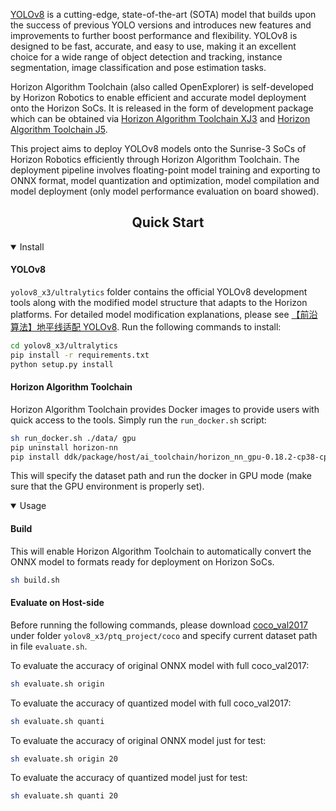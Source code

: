 [YOLOv8](https://github.com/ultralytics/ultralytics) is a cutting-edge, state-of-the-art (SOTA) model that builds upon the success of previous YOLO versions and introduces new features and improvements to further boost performance and flexibility. YOLOv8 is designed to be fast, accurate, and easy to use, making it an excellent choice for a wide range of object detection and tracking, instance segmentation, image classification and pose estimation tasks.<br>

Horizon Algorithm Toolchain (also called OpenExplorer) is self-developed by Horizon Robotics to enable efficient and accurate model deployment onto the Horizon SoCs. It is released in the form of development package which can be obtained via [Horizon Algorithm Toolchain XJ3](https://developer.horizon.cc/forumDetail/136488103547258769) and [Horizon Algorithm Toolchain J5](https://developer.horizon.cc/forumDetail/118363912788935318).<br>

This project aims to deploy YOLOv8 models onto the Sunrise-3 SoCs of Horizon Robotics efficiently through Horizon Algorithm Toolchain. The deployment pipeline involves floating-point model training and exporting to ONNX format, model quantization and optimization, model compilation and model deployment (only model performance evaluation on board showed).<br>

## <div align="center">Quick Start</div>

<details open>
<summary>Install</summary>

#### YOLOv8
`yolov8_x3/ultralytics` folder contains the official YOLOv8 development tools along with the modified model structure that adapts to the Horizon platforms. For detailed model modification explanations, please see [【前沿算法】地平线适配 YOLOv8](https://developer.horizon.cc/forumDetail/189779523032809473). Run the following commands to install:
```bash
cd yolov8_x3/ultralytics
pip install -r requirements.txt
python setup.py install
```

#### Horizon Algorithm Toolchain
Horizon Algorithm Toolchain provides Docker images to provide users with quick access to the tools. Simply run the `run_docker.sh` script:
```bash
sh run_docker.sh ./data/ gpu
pip uninstall horizon-nn
pip install ddk/package/host/ai_toolchain/horizon_nn_gpu-0.18.2-cp38-cp38-linux_x86_64.whl
```
This will specify the dataset path and run the docker in GPU mode (make sure that the GPU environment is properly set).

</details>

<details open>
<summary>Usage</summary>

#### Build
This will enable Horizon Algorithm Toolchain to automatically convert the ONNX model to formats ready for deployment on Horizon SoCs.
```bash
sh build.sh
```

#### Evaluate on Host-side
Before running the following commands, please download [coco_val2017](https://cocodataset.org/) under folder `yolov8_x3/ptq_project/coco` and specify current dataset path in file `evaluate.sh`.

To evaluate the accuracy of original ONNX model with full coco_val2017:
```bash
sh evaluate.sh origin
```

To evaluate the accuracy of quantized model with full coco_val2017:
```bash
sh evaluate.sh quanti
```

To evaluate the accuracy of original ONNX model just for test:
```bash
sh evaluate.sh origin 20
```

To evaluate the accuracy of quantized model just for test:
```bash
sh evaluate.sh quanti 20
```

</details>


